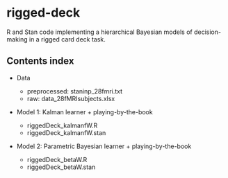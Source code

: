 # rigged-deck
R and Stan code implementing a hierarchical Bayesian models of decision-making in a rigged card deck task.


## Contents index

- Data
  * preprocessed: staninp\_28fmri.txt
  * raw: data\_28fMRIsubjects.xlsx  

- Model 1: Kalman learner + playing-by-the-book
  * riggedDeck\_kalmanfW.R
  * riggedDeck\_kalmanfW.stan

- Model 2: Parametric Bayesian learner + playing-by-the-book
  * riggedDeck\_betaW.R  
  * riggedDeck\_betaW.stan 
